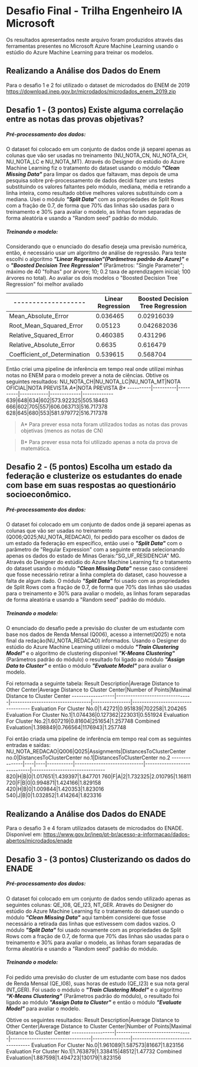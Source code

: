 # Desafio Final - Trilha Engenheiro IA Microsoft
Os resultados apresentados neste arquivo foram produzidos através das ferramentas presentes no Microsoft Azure Machine Learning usando o estúdio do Azure Machine Learning para treinar os modelos.

## Realizando a Análise dos Dados do Enem
Para o desafio 1 e 2 foi utilizado o dataset de microdados do ENEM de 2019
https://download.inep.gov.br/microdados/microdados_enem_2019.zip

## Desafio 1 - (3 pontos) Existe alguma correlação entre as notas das provas objetivas?

##### Pré-processamento dos dados:
O dataset foi colocado em um conjunto de dados onde já separei apenas as colunas que vão ser usadas no treinamento (NU_NOTA_CN, NU_NOTA_CH, NU_NOTA_LC e NU_NOTA_MT).
Através do Designer do estúdio do Azure Machine Learning fiz o tratamento do dataset usando o módulo  _**"Clean Missing Data"**_ para limpar os dados que faltavam, mas depois de uma pesquisa sobre pré-processamento de dados decidi fazer uns testes substituindo os valores faltantes pelo módulo, mediana, média e retirando a linha inteira, como resultado obtive melhores valores substituindo com a mediana. Usei o módulo _**"Split Data"**_ com as propriedades de Split Rows com a fração de 0.7, de forma que 70% das linhas são usadas para o treinamento e 30% para avaliar o modelo, as linhas foram separadas de forma aleatória e usando a "Random seed" padrão do módulo.

##### Treinando o modelo: 
Considerando que o enunciado do desafio deseja uma previsão numérica, então, é necessário usar um algoritmo de análise de regressão. Para teste escolhi o algoritmo  _**"Linear Regression"(Parâmetros padrão do Azure)"**_ e o _**"Boosted Decision Tree Regression"**_ (Parâmetros: "Single Parameter"; máximo de 40 "folhas" por árvore; 10; 0.2 taxa de aprendizagem inicial; 100 árvores no total). Ao avaliar os dois modelos o "Boosted Decision Tree Regression" foi melhor avaliado

-------------------|Linear Regression|Boosted Decision Tree Regression
-------------------|-------------------|----------------------------------
Mean_Absolute_Error|0.036465|0.02916039
Root_Mean_Squared_Error|0.05123|0.042682036
Relative_Squared_Error|0.460385|0.431296
Relative_Absolute_Error|0.6635|0.616479
Coefficient_of_Determination|0.539615|0.568704

Então criei uma pipeline de inferência em tempo real onde utilizei minhas notas no ENEM para o modelo prever a nota de ciências. Obtive os seguintes resultados:
NU_NOTA_CH|NU_NOTA_LC|NU_NOTA_MT|NOTA OFICIAL|NOTA PREVISTA _A*_|NOTA PREVISTA _B*_
----------|----------|----------|------------|-------------|-------------
639|648|634|602|573.922325|505.18463
666|602|705|557|606.063713|516.717378
628|645|680|553|581.979772|516.717378

>A* Para prever essa nota foram utilizados todas as notas das provas objetivas (menos as notas de CN)

>B* Para prever essa nota foi utilizado apenas a nota da prova de matemática.

## Desafio 2 - (5 pontos) Escolha um estado da federação e clusterize os estudantes do enade com base em suas respostas ao questionário socioeconômico.

##### Pré-processamento dos dados:
O dataset foi colocado em um conjunto de dados onde já separei apenas as colunas que vão ser usadas no treinamento (Q006;Q025;NU_NOTA_REDACAO), foi pedido para escolher os dados de um estado da federação em específico, então usei o  _**"Split Data"**_ com o parâmetro de "Regular Expression" com a seguinte entrada selecionando apenas os dados do estado de Minas Gerais:\"SG_UF_RESIDENCIA" MG.
Através do Designer do estúdio do Azure Machine Learning fiz o tratamento do dataset usando o módulo _**"Clean Missing Data"**_ nesse caso considerei que fosse necessário retirar a linha completa do dataset, caso houvesse a falta de algum dado. O módulo _**"Split Data"**_ foi usado com as propriedades de Split Rows com a fração de 0.7, de forma que 70% das linhas são usadas para o treinamento e 30% para avaliar o modelo, as linhas foram separadas de forma aleatória e usando a "Random seed" padrão do módulo.

##### Treinando o modelo: 
O enunciado do desafio pede a previsão do cluster de um estudante com base nos dados de Renda Mensal (Q006), acesso a internet(Q025) e nota final da redação(NU_NOTA_REDACAO) informados. Usando o Designer do estúdio do Azure Machine Learning utilizei o módulo _**"Train Clustering Model"**_ e o algoritmo de clustering disponível _**"K-Means Clustering"**_ (Parâmetros padrão do módulo) o resultado foi ligado ao módulo _**"Assign Data to Cluster"**_ e então o módulo _**"Evaluate Model"**_ para avaliar o modelo. 

Foi retornada a seguinte tabela:
Result Description|Average Distance to Other Center|Average Distance to Cluster Center|Number of Points|Maximal Distance to Cluster Center
------------------|--------------------------------|----------------------------------|----------------|-----------------------------------
Evaluation For Cluster No.0|1.42721|0.951839|702258|1.204265
Evaluation For Cluster No.1|1.074436|0.127362|223031|0.551924
Evaluation For Cluster No.2|1.607219|0.81604|251654|1.257748
Combined Evaluation|1.398849|0.766564|1176943|1.257748

Foi então criada uma pipeline de inferência em tempo real com as seguintes entradas e saídas:
NU_NOTA_REDACAO|Q006|Q025|Assignments|DistancesToClusterCenter no.0|DistancesToClusterCenter no.1|DistancesToClusterCenter no.2
---------------|----|----|-----------|-----------------------------|-----------------------------|-------------------------------
820|H|B|0|1.017651|1.439397|1.847701
760|F|A|2|1.732325|2.010795|1.16811
720|F|B|0|0.994871|1.424166|1.829158
420|H|B|0|1.009844|1.420353|1.823016
540|J|B|0|1.032852|1.414264|1.823316

## Realizando a Análise dos Dados do ENADE
Para o desafio 3 e 4 foram utilizados datasets de microdados do ENADE. Disponível em: 
https://www.gov.br/inep/pt-br/acesso-a-informacao/dados-abertos/microdados/enade

## Desafio 3 - (3 pontos) Clusterizando os dados do ENADE

##### Pré-processamento dos dados:
O dataset foi colocado em um conjunto de dados sendo utilizado apenas as seguintes colunas: QE_I08, QE_I23, NT_GER.
Através do Designer do estúdio do Azure Machine Learning fiz o tratamento do dataset usando o módulo _**"Clean Missing Data"**_ aqui também considerei que fosse necessário a retirada das linhas que estivessem com dados vazios.  O módulo _**"Split Data"**_ foi usado novamente com as propriedades de Split Rows com a fração de 0.7, de forma que 70% das linhas são usadas para o treinamento e 30% para avaliar o modelo, as linhas foram separadas de forma aleatória e usando a "Random seed" padrão do módulo.

##### Treinando o modelo: 
Foi pedido uma previsão do cluster de um estudante com base nos dados de Renda Mensal (QE_I08), suas horas de estudo (QE_I23) e sua nota geral (NT_GER). Foi usado o módulo o  _**"Train Clustering Model"**_ e o algoritmo _**"K-Means Clustering"**_ (Parâmetros padrão do módulo), o resultado foi ligado ao módulo _**"Assign Data to Cluster"**_ e então o módulo _**"Evaluate Model"**_ para avaliar o modelo. 

Obtive os seguintes resultados:
Result Description|Average Distance to Other Center|Average Distance to Cluster Center|Number of Points|Maximal Distance to Cluster Center
------------------|--------------------------------|----------------------------------|----------------|-----------------------------------
Evaluation For Cluster No.0|1.961089|1.587573|81667|1.823156
Evaluation For Cluster No.1|1.763879|1.338415|48512|1.47732
Combined Evaluation|1.887598|1.494723|130179|1.823156



